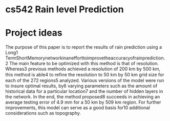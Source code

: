 # cs542 Rain level Prediction

# Project ideas
The purpose of this paper is to report the results of rain prediction using a Long1 TermShortMemorynetworkinanefforttoimprovetheaccuracyofrainprediction.2 The main feature to be optimized with this method is that of resolution. Whereas3 previous methods achieved a resolution of 200 km by 500 km, this method is able4 to reﬁne the resolution to 50 km by 50 km grid size for each of the 272 regions5 analyzed. Various versions of the model were run to insure optimal results, by6 varying parameters such as the amount of historical data for a particular location7 and the number of hidden layers in the network. In the end, the method proposed8 succeeds in achieving an average testing error of 4.9 mm for a 50 km by 509 km region. For further improvements, this model can serve as a good basis for10 additional considerations such as topography.

